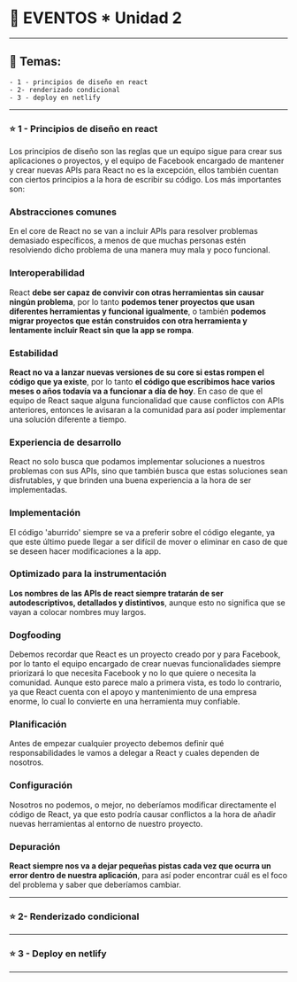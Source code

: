 # :star2: EVENTOS * Unidad 2

---

 ## :book: Temas:

```
- 1 - principios de diseño en react
- 2- renderizado condicional
- 3 - deploy en netlify
```

---

### :star: 1 - Principios de diseño en react

Los principios de diseño son las reglas que un equipo sigue para crear sus aplicaciones o proyectos, y el equipo de Facebook encargado de mantener y crear nuevas APIs para React no es la excepción, ellos también cuentan con ciertos principios a la hora de escribir su código. Los más importantes son:

### Abstracciones comunes

En el core de React no se van a incluir APIs para resolver problemas demasiado específicos, a menos de que muchas personas estén resolviendo dicho problema de una manera muy mala y poco funcional.

### Interoperabilidad

React **debe ser capaz de convivir con otras herramientas sin causar ningún problema**, por lo tanto **podemos tener proyectos que usan diferentes herramientas y funcional igualmente**, o también **podemos migrar proyectos que están construidos con otra herramienta y lentamente incluir React sin que la app se rompa**.

### Estabilidad

**React no va a lanzar nuevas versiones de su core si estas rompen el código que ya existe**, por lo tanto **el código que escribimos hace varios meses o años todavía va a funcionar a día de hoy**. En caso de que el equipo de React saque alguna funcionalidad que cause conflictos con APIs anteriores, entonces le avisaran a la comunidad para así poder implementar una solución diferente a tiempo.

### Experiencia de desarrollo

React no solo busca que podamos implementar soluciones a nuestros problemas con sus APIs, sino que también busca que estas soluciones sean disfrutables, y que brinden una buena experiencia a la hora de ser implementadas.

### Implementación

El código 'aburrido' siempre se va a preferir sobre el código elegante, ya que este último puede llegar a ser difícil de mover o eliminar en caso de que se deseen hacer modificaciones a la app.

### Optimizado para la instrumentación

**Los nombres de las APIs de react siempre tratarán de ser autodescriptivos, detallados y distintivos**, aunque esto no significa que se vayan a colocar nombres muy largos.

### Dogfooding

Debemos recordar que React es un proyecto creado por y para Facebook, por lo tanto el equipo encargado de crear nuevas funcionalidades siempre priorizará lo que necesita Facebook y no lo que quiere o necesita la comunidad. Aunque esto parece malo a primera vista, es todo lo contrario, ya que React cuenta con el apoyo y mantenimiento de una empresa enorme, lo cual lo convierte en una herramienta muy confiable.

### Planificación

Antes de empezar cualquier proyecto debemos definir qué responsabilidades le vamos a delegar a React y cuales dependen de nosotros.

### Configuración

Nosotros no podemos, o mejor, no deberíamos modificar directamente el código de React, ya que esto podría causar conflictos a la hora de añadir nuevas herramientas al entorno de nuestro proyecto.

### Depuración

**React siempre nos va a dejar pequeñas pistas cada vez que ocurra un error dentro de nuestra aplicación**, para así poder encontrar cuál es el foco del problema y saber que deberíamos cambiar.

---

### :star: 2- Renderizado condicional

---

### :star: 3 - Deploy en netlify

---
